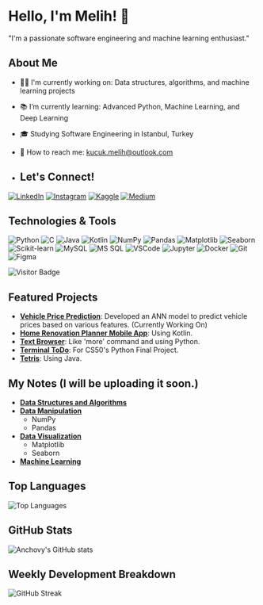 # Hello, I'm Melih! 👋
"I'm a passionate software engineering and machine learning enthusiast."

## About Me
- 👨‍💻 I'm currently working on: Data structures, algorithms, and machine learning projects
- 📚 I’m currently learning: Advanced Python, Machine Learning, and Deep Learning
- 🎓 Studying Software Engineering in Istanbul, Turkey
- 📩 How to reach me: [kucuk.melih@outlook.com](mailto:kucuk.melih@outlook.com)

- ## Let's Connect!
 [![LinkedIn](https://img.shields.io/badge/LinkedIn-0077B5?style=for-the-badge&logo=linkedin&logoColor=white)](https://www.linkedin.com/in/melih-k%C3%BC%C3%A7%C3%BCk-1b493b298/)
 [![Instagram](https://img.shields.io/badge/Instagram-E4405F?style=for-the-badge&logo=instagram&logoColor=white)](https://www.instagram.com/melihkucuk61)
 [![Kaggle](https://img.shields.io/badge/Kaggle-20BEFF?style=for-the-badge&logo=kaggle&logoColor=white)](https://www.kaggle.com/kucukmelih)
 [![Medium](https://img.shields.io/badge/Medium-12100E?style=for-the-badge&logo=medium&logoColor=white)](https://medium.com/@kucuk.melih)

## Technologies & Tools
![Python](https://img.shields.io/badge/-Python-333333?style=flat&logo=python)
![C](https://img.shields.io/badge/-C-333333?style=flat&logo=c)
![Java](https://img.shields.io/badge/-Java-333333?style=flat&logo=java)
![Kotlin](https://img.shields.io/badge/-Kotlin-333333?style=flat&logo=kotlin)
![NumPy](https://img.shields.io/badge/-NumPy-333333?style=flat&logo=numpy)
![Pandas](https://img.shields.io/badge/-Pandas-333333?style=flat&logo=pandas)
![Matplotlib](https://img.shields.io/badge/-Matplotlib-333333?style=flat&logo=matplotlib)
![Seaborn](https://img.shields.io/badge/-Seaborn-333333?style=flat&logo=seaborn)
![Scikit-learn](https://img.shields.io/badge/-Scikit--learn-333333?style=flat&logo=scikit-learn)
![MySQL](https://img.shields.io/badge/-MySQL-333333?style=flat&logo=mysql)
![MS SQL](https://img.shields.io/badge/-MS%20SQL-333333?style=flat&logo=microsoft-sql-server)
![VSCode](https://img.shields.io/badge/-VSCode-333333?style=flat&logo=visual-studio-code)
![Jupyter](https://img.shields.io/badge/-Jupyter-333333?style=flat&logo=jupyter)
![Docker](https://img.shields.io/badge/-Docker-333333?style=flat&logo=docker)
![Git](https://img.shields.io/badge/-Git-333333?style=flat&logo=git)
![Figma](https://img.shields.io/badge/-Figma-333333?style=flat&logo=figma)

![Visitor Badge](https://visitor-badge.laobi.icu/badge?page_id=kucukmelih.kucukmelih)

## Featured Projects
- **[Vehicle Price Prediction](https://github.com/kullanıcı_adı/vehicle-price-prediction)**: Developed an ANN model to predict vehicle prices based on various features. (Currently Working On)
- **[Home Renovation Planner Mobile App](https://github.com/kucukmelih/HomeRenovationPlannerApp)**: Using Kotlin.
- **[Text Browser](https://github.com/kucukmelih/Python_Projects/tree/main/Text_Browser)**: Like 'more' command and using Python.
- **[Terminal ToDo](https://github.com/kucukmelih/Python_Projects/tree/main/CS50P_Final_Project)**: For CS50's Python Final Project.
- **[Tetris](https://github.com/kucukmelih/Java_Projects)**: Using Java.

## My Notes (I will be uploading it soon.)
- **[Data Structures and Algorithms](#)**  
- **[Data Manipulation](#)**  
  - NumPy
  - Pandas
- **[Data Visualization](#)**  
  - Matplotlib  
  - Seaborn
- **[Machine Learning]()**

## Top Languages
![Top Languages](https://github-readme-stats.vercel.app/api/top-langs/?username=kucukmelih&layout=compact&theme=radical)

## GitHub Stats
![Anchovy's GitHub stats](https://github-readme-stats.vercel.app/api?username=kucukmelih&show_icons=true&theme=radical)

## Weekly Development Breakdown
![GitHub Streak](https://github-readme-streak-stats.herokuapp.com/?user=kucukmelih&theme=radical)

<!---
kucukmelih/kucukmelih is a ✨ special ✨ repository because its `README.md` (this file) appears on your GitHub profile.
You can click the Preview link to take a look at your changes.
--->
